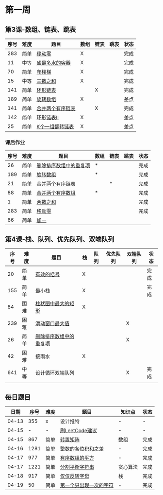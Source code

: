 # 第一周
## 第3课-数组、链表、跳表
|序号|难度|题目|数组|链表|跳表|状态|
|---|---|---|---|---|---|---|
|283|简单|[移动零](Array实战练习题.md)|X|||完成|
|11|中等|[盛最多水的容器](Array实战练习题.md)|X|||完成|
|70|简单|[爬楼梯](./Array实战练习题.md)|X|||完成|
|15|中等|[三数之和](./Array实战练习题.md)|X|||完成|
|141|简单|[环形链表](./LinkedList实战题目.md)||X||完成|
|189|简单|[旋转数组](./LinkedList实战题目.md)|X|||差点|
|141|简单|[合并两个有序链表](./LinkedList实战题目.md)||X||完成|
|142|简单|[环形链表II](./LinkedList实战题目.md)|X|||差点|
|25|简单|[K个一组翻转链表](./LinkedList实战题目.md)|X|||差点|

### 课后作业
|序号|难度|题目|数组|链表|跳表|状态|
|---|---|---|---|---|---|---|
|26|简单|[删除排序数组中的重复项](./第三课课后作业.md)|*|||完成|
|189|简单|[旋转数组](./第三课课后作业.md)|*|||完成|
|21|简单|[ 合并两个有序链表](./第三课课后作业.md)||*||完成|
|88|简单|[合并两个有序数组](./第三课课后作业.md)|*|||完成|
|1|简单|[两数之和](./第三课课后作业.md)||||完成|
|283|简单|[移动零](./第三课课后作业.md)||||完成|
|66|简单|[加一](./第三课课后作业.md)|||||

## 第4课-栈、队列、优先队列、双端队列
|序号|难度|题目|栈|队列|优先队列|双端队列|状态|
|---|---|---|---|---|---|---|---|
|20|简单|[有效的括号](./栈、队列、优先队列、双端队列实战题目.md)|X||||完成|
|155|简单|[最小栈](./栈、队列、优先队列、双端队列实战题目.md)|X||||完成|
|84|困难|[柱状图中最大的矩形](./栈、队列、优先队列、双端队列实战题目.md)|X|||||
|239|困难|[滑动窗口最大值](./栈、队列、优先队列、双端队列实战题目.md)||||X||
|26|简单|[删除排序数组中的重复项](./栈、队列、优先队列、双端队列实战题目.md)||||X||
|42|困难|接雨水|X|||||
|641|中等|设计循环双端队列||||X|完成|
|||||||||
## 每日题目
|日期|序号|难度|题目|知识点|状态|
|---|---|---|---|---|---|
|04-13|355|x|设计推特|-|-|
|04-15|-|-|[刷LeetCode建议](https://www.bilibili.com/video/BV1G7411o7ca)|-|-|
|04-15|867|简单|[转置矩阵](每日一题.md)|数组|完成|
|04-16|1281|简单|[整数的各位积和之差](每日一题.md)|-|完成|
|04-17|977|简单|[有序数组的平方](每日一题.md)|-|完成|
|04-17|1221|简单|[分割平衡字符串](每日一题.md)|贪心算法|完成|
|04-18|917|简单|[仅仅反转字母](每日一题.md)|栈|完成|
|04-19|50|简单|[第一个只出现一次的字符](每日一题.md)|-|完成|
